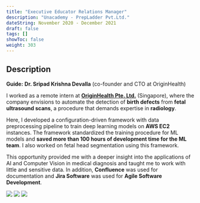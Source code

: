 ```yaml
---
title: "Executive Educator Relations Manager"
description: "Unacademy - PrepLadder Pvt.Ltd."
dateString: November 2020 - December 2021
draft: false
tags: []
showToc: false
weight: 303
--- 
```

## Description

**Guide:** **Dr. Sripad Krishna Devalla** (co-founder and CTO at OriginHealth)

I worked as a remote intern at [**OriginHealth Pte. Ltd.**](https://www.originhealth.ai/) (Singapore), where the company envisions to automate the detection of **birth defects** from **fetal ultrasound scans**, a procedure that demands expertise in **radiology**. 

Here, I developed a configuration-driven framework with data preprocessing pipeline to train deep learning models on **AWS EC2** instances. The framework standardized the training procedure for ML models and **saved more than 100 hours of development time for the ML team**. I also worked on fetal head segmentation using this framework. 

This opportunity provided me with a deeper insight into the applications of AI and Computer Vision in medical diagnosis and taught me to work with little and sensitive data. In addition, **Confluence** was used for documentation and **Jira Software** was used for **Agile Software Development**.

![](/experience/origin-health/img1.jpeg#center)
![](/experience/origin-health/img2.jpeg)
![](/experience/origin-health/img3.jpeg)
